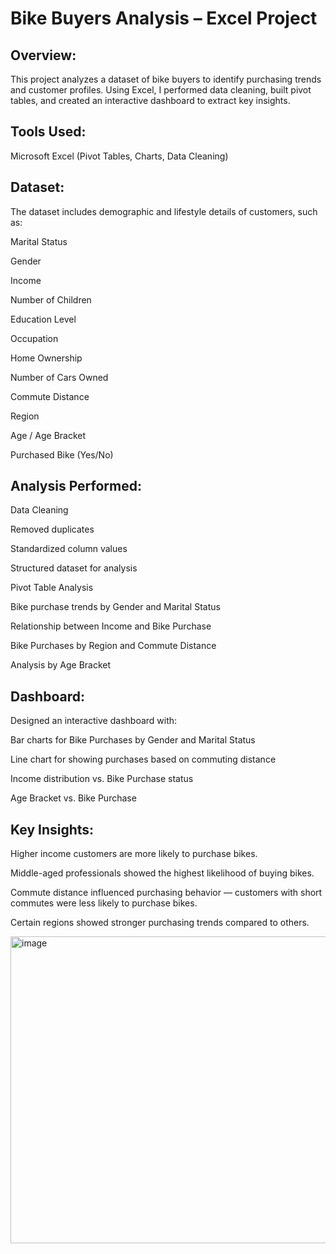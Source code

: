 # Bike Buyers Analysis – Excel Project
## Overview:

This project analyzes a dataset of bike buyers to identify purchasing trends and customer profiles. Using Excel, I performed data cleaning, built pivot tables, and created an interactive dashboard to extract key insights.

## Tools Used:

Microsoft Excel (Pivot Tables, Charts, Data Cleaning)

## Dataset:

The dataset includes demographic and lifestyle details of customers, such as:

Marital Status

Gender

Income

Number of Children

Education Level

Occupation

Home Ownership

Number of Cars Owned

Commute Distance

Region

Age / Age Bracket

Purchased Bike (Yes/No)

## Analysis Performed:

Data Cleaning

Removed duplicates

Standardized column values

Structured dataset for analysis

Pivot Table Analysis

Bike purchase trends by Gender and Marital Status

Relationship between Income and Bike Purchase

Bike Purchases by Region and Commute Distance

Analysis by Age Bracket

## Dashboard:
Designed an interactive dashboard with:

Bar charts for Bike Purchases by Gender and Marital Status

Line chart for showing purchases based on commuting distance

Income distribution vs. Bike Purchase status

Age Bracket vs. Bike Purchase

## Key Insights:

Higher income customers are more likely to purchase bikes.

Middle-aged professionals showed the highest likelihood of buying bikes.

Commute distance influenced purchasing behavior — customers with short commutes were less likely to purchase bikes.

Certain regions showed stronger purchasing trends compared to others.

<img width="875" height="491" alt="image" src="https://github.com/user-attachments/assets/598e82fc-bea0-44a6-a825-739dbad292d9" />
